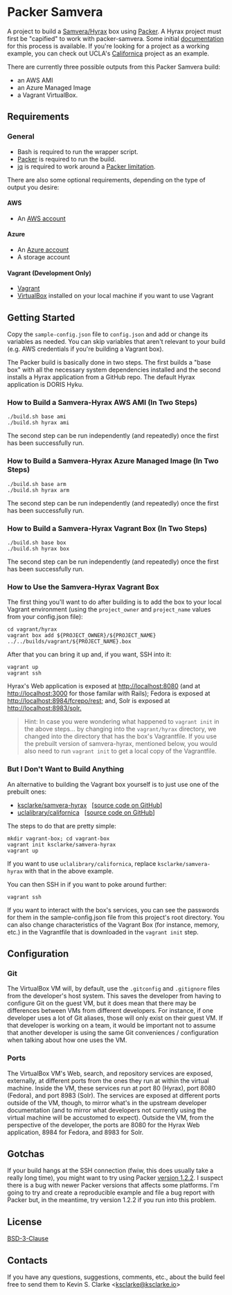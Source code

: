 # Packer Samvera

A project to build a [Samvera/Hyrax](https://github.com/samvera/hyrax) box using [Packer](https://www.packer.io/). A Hyrax project must first be "capified" to work with packer-samvera. Some initial [documentation](docs/howto-hyrax-centos.md) for this process is available. If you're looking for a project as a working example, you can check out UCLA's [Californica](https://github.com/UCLALibrary/californica/) project as an example.

There are currently three possible outputs from this Packer Samvera build:

- an AWS AMI
- an Azure Managed Image
- a Vagrant VirtualBox.

## Requirements

### General

- Bash is required to run the wrapper script.
- [Packer](https://www.packer.io/downloads.html) is required to run the build.
- [jq](https://stedolan.github.io/jq/download/) is required to work around a [Packer limitation](https://github.com/hashicorp/packer/issues/2679).

There are also some optional requirements, depending on the type of output you desire:

#### AWS

- An [AWS account](https://aws.amazon.com/)

#### Azure

- An [Azure account](https://portal.azure.com/)
- A storage account

#### Vagrant (Development Only)

- [Vagrant](https://www.vagrantup.com/)
- [VirtualBox](https://www.virtualbox.org/) installed on your local machine if you want to use Vagrant

## Getting Started

Copy the `sample-config.json` file to `config.json` and add or change its variables as needed. You can skip variables that aren't relevant to your build (e.g. AWS credentials if you're building a Vagrant box).

The Packer build is basically done in two steps. The first builds a "base box" with all the necessary system dependencies installed and the second installs a Hyrax application from a GitHub repo. The default Hyrax application is DORIS Hyku.

### How to Build a Samvera-Hyrax AWS AMI (In Two Steps)

    ./build.sh base ami
    ./build.sh hyrax ami

The second step can be run independently (and repeatedly) once the first has been successfully run.

### How to Build a Samvera-Hyrax Azure Managed Image (In Two Steps)

    ./build.sh base arm
    ./build.sh hyrax arm

The second step can be run independently (and repeatedly) once the first has been successfully run.

### How to Build a Samvera-Hyrax Vagrant Box (In Two Steps)

    ./build.sh base box
    ./build.sh hyrax box

The second step can be run independently (and repeatedly) once the first has been successfully run.

### How to Use the Samvera-Hyrax Vagrant Box

The first thing you'll want to do after building is to add the box to your local Vagrant environment (using the `project_owner` and `project_name` values from your config.json file):

    cd vagrant/hyrax
    vagrant box add ${PROJECT_OWNER}/${PROJECT_NAME} ../../builds/vagrant/${PROJECT_NAME}.box

After that you can bring it up and, if you want, SSH into it:

    vagrant up
    vagrant ssh

Hyrax's Web application is exposed at <http://localhost:8080> (and at <http://localhost:3000> for those familar with Rails); Fedora is exposed at <http://localhost:8984/fcrepo/rest;> and, Solr is exposed at <http://localhost:8983/solr.>

> Hint: In case you were wondering what happened to `vagrant init` in the above steps... by changing into the `vagrant/hyrax` directory, we changed into the directory that has the box's Vagrantfile. If you use the prebuilt version of samvera-hyrax, mentioned below, you would also need to run `vagrant init` to get a local copy of the Vagrantfile.

### But I Don't Want to Build Anything

An alternative to building the Vagrant box yourself is to just use one of the prebuilt ones:

- [ksclarke/samvera-hyrax](https://app.vagrantup.com/ksclarke/boxes/samvera-hyrax) &nbsp; [[source code on GitHub](https://github.com/ksclarke/nurax)]
- [uclalibrary/californica](https://app.vagrantup.com/uclalibrary/boxes/californica) &nbsp; [[source code on GitHub](https://github.com/UCLALibrary/californica/)]

The steps to do that are pretty simple:

    mkdir vagrant-box; cd vagrant-box
    vagrant init ksclarke/samvera-hyrax
    vagrant up

If you want to use `uclalibrary/californica`, replace `ksclarke/samvera-hyrax` with that in the above example.

You can then SSH in if you want to poke around further:

    vagrant ssh

If you want to interact with the box's services, you can see the passwords for them in the sample-config.json file from this project's root directory. You can also change characteristics of the Vagrant Box (for instance, memory, etc.) in the Vagrantfile that is downloaded in the `vagrant init` step.

## Configuration

### Git

The VirtualBox VM will, by default, use the `.gitconfig` and `.gitignore` files from the developer's host system. This saves the developer from having to configure Git on the guest VM, but it does mean that there may be differences between VMs from different developers. For instance, if one developer uses a lot of Git aliases, those will only exist on their guest VM. If that developer is working on a team, it would be important not to assume that another developer is using the same Git conveniences / configuration when talking about how one uses the VM.

### Ports

The VirtualBox VM's Web, search, and repository services are exposed, externally, at different ports from the ones they run at within the virtual machine. Inside the VM, these services run at port 80 (Hyrax), port 8080 (Fedora), and port 8983 (Solr). The services are exposed at different ports outside of the VM, though, to mirror what's in the upstream developer documentation (and to mirror what developers not currently using the virtual machine will be accustomed to expect). Outside the VM, from the perspective of the developer, the ports are 8080 for the Hyrax Web application, 8984 for Fedora, and 8983 for Solr.

## Gotchas

If your build hangs at the SSH connection (fwiw, this does usually take a really long time), you might want to try using Packer [version 1.2.2](https://releases.hashicorp.com/packer/1.2.2/). I suspect there is a bug with newer Packer versions that affects some platforms. I'm going to try and create a reproducible example and file a bug report with Packer but, in the meantime, try version 1.2.2 if you run into this problem.

## License

[BSD-3-Clause](LICENSE.txt)

## Contacts

If you have any questions, suggestions, comments, etc., about the build feel free to send them to Kevin S. Clarke &lt;[ksclarke@ksclarke.io](mailto:ksclarke@ksclarke.io)</a>&gt;
